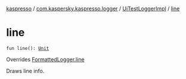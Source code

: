 [kaspresso](../../index.md) / [com.kaspersky.kaspresso.logger](../index.md) / [UiTestLoggerImpl](index.md) / [line](./line.md)

# line

`fun line(): `[`Unit`](https://kotlinlang.org/api/latest/jvm/stdlib/kotlin/-unit/index.html)

Overrides [FormattedLogger.line](../-formatted-logger/line.md)

Draws line info.

